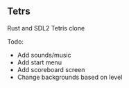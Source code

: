 ## Tetrs

Rust and SDL2 Tetris clone

Todo:
* Add sounds/music
* Add start menu
* Add scoreboard screen
* Change backgrounds based on level